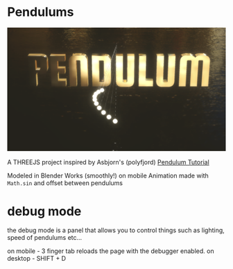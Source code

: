 # Pendulums

![](/static/images/cover_high.png)

A THREEJS project inspired by Asbjorn's (polyfjord) [Pendulum Tutorial](https://youtu.be/5pOz-N2p4xs)

Modeled in Blender
Works (smoothly!) on mobile
Animation made with `Math.sin` and offset between pendulums


# debug mode
the debug mode is a panel that allows you to control things such as lighting, speed of pendulums etc...

on mobile - 3 finger tab reloads the page with the debugger enabled.
on desktop - SHIFT + D
